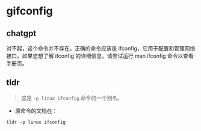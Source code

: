 # gifconfig 
## chatgpt 
对不起，这个命令并不存在。正确的命令应该是 ifconfig，它用于配置和管理网络接口。如果您想了解 ifconfig 的详细信息，请尝试运行 man ifconfig 命令以查看手册页。 

## tldr 
 
> 这是 `-p linux ifconfig` 命令的一个别名。

- 原命令的文档在：

`tldr -p linux ifconfig`
